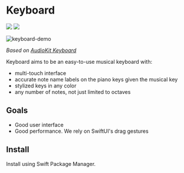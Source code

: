 # Keyboard

[![](https://img.shields.io/endpoint?url=https%3A%2F%2Fswiftpackageindex.com%2Fapi%2Fpackages%2FAudioKit%2FKeyboard%2Fbadge%3Ftype%3Dswift-versions)](https://swiftpackageindex.com/AudioKit/Keyboard)
[![](https://img.shields.io/endpoint?url=https%3A%2F%2Fswiftpackageindex.com%2Fapi%2Fpackages%2FAudioKit%2FKeyboard%2Fbadge%3Ftype%3Dplatforms)](https://swiftpackageindex.com/AudioKit/Keyboard)

![keyboard-demo](https://user-images.githubusercontent.com/13122/188524839-3864fe14-cc34-4bab-852d-6c8b565e0f05.png)

*Based on [AudioKit Keyboard](https://github.com/AudioKit/Keyboard)*

Keyboard aims to be an easy-to-use musical keyboard with:

- multi-touch interface
- accurate note name labels on the piano keys given the musical key
- stylized keys in any color
- any number of notes, not just limited to octaves

## Goals

- Good user interface
- Good performance. We rely on SwiftUI's drag gestures

## Install

Install using Swift Package Manager.

